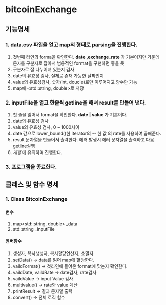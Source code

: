 # bitcoinExchange
## 기능명세
### 1. data.csv 파일을 열고 map의 형태로 parsing을 진행한다.
1. 첫번째 라인의 forma을 확인한다. **date ,exchange_rate** 가 기본이지만 가운데 문자를 구분자로 잡아서 범용적인 format을 구현하면 좋을 듯
2. 구분자로 잘 나누어져 있는지 검사
3. date의 유효성 검사, 실제로 존재 가능한 날짜인지
4. value의 유효성검사, 숫자(int, doucle)로만 이루어지고 양수만 가능
5. map에 <std::string, double>로 저장
### 2. inputFile을 열고 한줄씩 getline을 해서 result를 만들어 낸다.
1. 첫 줄을 읽어서 format을 확인한다. **date | value** 가 기본이다.
2. date의 유효성 검사
3. value의 유효성 검사, 0 ~ 1000사이
4. date 값으로 lower_bound()한 iterator의 -- 한 값 의 rate를 사용하여 곱해준다.
5. result 문자열을 만들어서 출력한다. 에러 발생시 에러 문자열을 출력하고 다음 getline실행
6. *개행* 에 유의하여 진행한다.
### 3. 프로그램을 종료한다.

## 클래스 및 함수 명세
### 1. Class BitcoinExchange
#### 변수
1. map<std::string, double> \_data
2. std::string \_inputFile
#### 멤버함수
1. 생성자, 복사생성자, 복사할당연산자, 소멸자
2. setData() -> data를 읽어 map에 할당한다.
3. vaildFormat() -> 첫라인에 들어온 format에 맞는지 확인한다.
4. vaildDate, vaildRate -> date검사, rate검사
5. vaildValue -> input Value 검사
6. multivalue() -> rate와 value 계산
7. printResult -> 결과 문자열 출력
8. convert() -> 전체 로직 함수